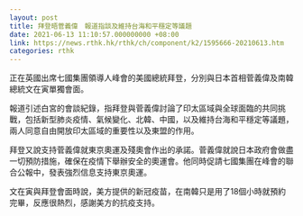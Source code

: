 ```yaml
---
layout: post
title: 拜登晤菅義偉　報道指談及維持台海和平穩定等議題
date: 2021-06-13 11:10:57.000000000 +08:00
link: https://news.rthk.hk/rthk/ch/component/k2/1595666-20210613.htm
categories: rthk
---
```


正在英國出席七國集團領導人峰會的美國總統拜登，分別與日本首相菅義偉及南韓總統文在寅單獨會面。

報道引述白宮的會談紀錄，指拜登與菅義偉討論了印太區域與全球面臨的共同挑戰，包括新型肺炎疫情、氣候變化、北韓、中國，以及維持台海和平穩定等議題，兩人同意自由開放印太區域的重要性以及東盟的作用。

拜登又說支持菅義偉就東京奧運及殘奧會作出的承諾。菅義偉就說日本政府會做盡一切預防措施，確保在疫情下舉辦安全的奧運會。他同時促請七國集團在峰會的聯合公報中，發表強烈信息支持東京奧運。

文在寅與拜登會面時說，美方提供的新冠疫苗，在南韓只是用了18個小時就預約完畢，反應很熱烈，感謝美方的抗疫支持。
